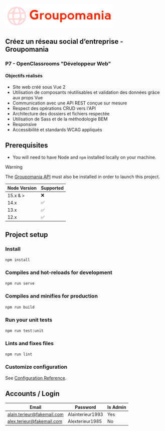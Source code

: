 ![Groupomania Icon](/assets/groupomania-red-icon.png)

## Créez un réseau social d’entreprise - Groupomania
### P7 - OpenClassrooms "Développeur Web"

#### Objectifs réalisés
- Site web créé sous Vue 2
- Utilisation de composants réutilisables et validation des données grâce aux props Vue
- Communication avec une API REST conçue sur mesure
- Respect des opérations CRUD vers l'API
- Architecture des dossiers et fichiers respectée
- Utilisation de Sass et de la méthodologie BEM
- Responsive
- Accessibilité et standards WCAG appliqués

## Prerequisites

- You will need to have Node and `npm` installed locally on your machine.

> [!WARNING]  
> The [Groupomania API](https://github.com/Alex-Pqn/Groupomania-ocr_dw/tree/main/back) must also be installed in order to launch this project.

| Node Version    | Supported          |
| --------------- | ------------------ |
| 15.x & >        | :x:                |
| 14.x            | :white_check_mark: |
| 13.x            | :white_check_mark: |
| 12.x            | :white_check_mark: |

## Project setup
### Install
```
npm install
```

### Compiles and hot-reloads for development
```
npm run serve
```

### Compiles and minifies for production
```
npm run build
```

### Run your unit tests
```
npm run test:unit
```

### Lints and fixes files
```
npm run lint
```

### Customize configuration
See [Configuration Reference](https://cli.vuejs.org/config/).

## Accounts / Login

| Email                      | Password          | Is Admin |
| -------------------------- | ----------------- | -------- |
| alain.terieur@fakemail.com | Alainterieur1993  | Yes      |
| alex.terieur@fakemail.com  | Alexterieur1985   | No       |
